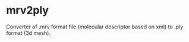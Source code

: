 # mrv2ply
Converter of .mrv format file (molecular descriptor based on xml) to .ply format (3d mesh).
